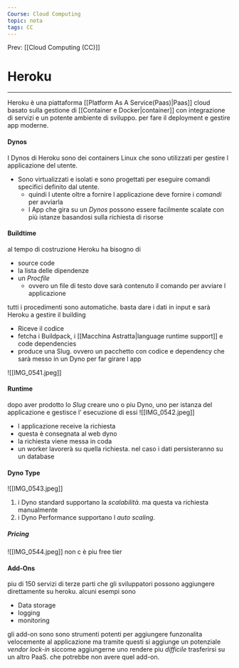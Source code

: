```yaml
---
Course: Cloud Computing
topic: nota
tags: CC
---
```


Prev: [[Cloud Computing (CC)]]

# Heroku
---
Heroku  è una piattaforma [[Platform As A Service(Paas)|Paas]] cloud basato sulla gestione di [[Container e Docker|container]] con integrazione di servizi e un potente ambiente di sviluppo. per fare il deployment e gestire app moderne.


#### Dynos
I Dynos di Heroku sono dei containers Linux che sono utilizzati per gestire l applicazione del utente.

- Sono virtualizzati e isolati e sono progettati per eseguire comandi specifici definito dal utente. 
	- quindi l utente oltre a fornire l applicazione deve fornire i _comandi_ per avviarla 
	- l App che gira su un _Dynos_ possono essere facilmente scalate con più istanze basandosi sulla richiesta di risorse


#### Buildtime
al tempo di costruzione Heroku ha bisogno di
- source code
- la lista delle dipendenze
- un _Procfile_
	- ovvero un file di testo dove sarà contenuto il comando per avviare l applicazione 

tutti i procedimenti sono automatiche. basta dare i dati in input e sarà Heroku a gestire il building 
- Riceve il codice
- fetcha i Buildpack, i [[Macchina Astratta|language runtime support]] e code dependencies
- produce una Slug. ovvero un pacchetto con codice e dependency che sarà messo in un Dyno per far girare l app

![[IMG_0541.jpeg]]


#### Runtime
dopo aver prodotto lo _Slug_ creare uno o piu Dyno, uno per istanza del applicazione e gestisce l’ esecuzione di essi
![[IMG_0542.jpeg]]
- l applicazione receive la richiesta
- questa è consegnata al web dyno
- la richiesta viene messa in coda
- un worker lavorerà su quella richiesta. nel caso i dati persisteranno su un database

#### Dyno Type

![[IMG_0543.jpeg]]
1. i Dyno standard supportano la _scalabilità_. ma questa va richiesta manualmente
2. i Dyno Performance supportano l _auto scaling_.
##### Pricing
![[IMG_0544.jpeg]]
non c è piu free tier

#### Add-Ons
piu di 150 servizi di terze parti che gli sviluppatori possono aggiungere direttamente su heroku. alcuni esempi sono
- Data storage
- logging
- monitoring 

gli add-on sono sono strumenti potenti per aggiungere funzonalita velocemente al applicazione ma tramite questi si aggiunge un potenziale _vendor lock-in_ siccome aggiungerne uno rendere piu _difficile_ trasferirsi su un altro PaaS. che potrebbe non avere quel add-on.

